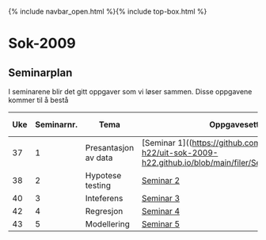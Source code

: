 {% include navbar_open.html %}{% include top-box.html %}
# Sok-2009 

## Seminarplan   

I seminarene blir det gitt oppgaver som vi løser sammen. Disse oppgavene kommer til å bestå 

|Uke | Seminarnr. | Tema                        |  Oppgavesett  | Oppgavesett med fasit |
|----|------------|-----------------------------|-------------------------|--------------------------|
| 37  | 1          | Presantasjon av data       | [Seminar 1]((https://github.com/uit-sok-2009-h22/uit-sok-2009-h22.github.io/blob/main/filer/Seminar%201.qmd)                  ||
| 38  | 2          | Hypotese testing           | [Seminar 2](seminar02.md)                  ||
| 40  | 3          | Inteferens                 | [Seminar 3](seminar03.md)                  ||
| 42  | 4          | Regresjon                  | [Seminar 4](seminar04.md)                  ||
| 43  | 5          | Modellering                | [Seminar 5](seminar05.md)                  ||
